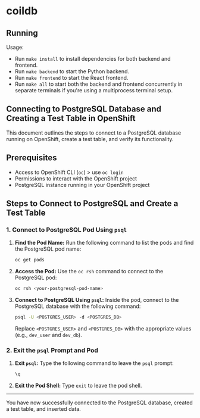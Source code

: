# coildb

## Running

Usage:
- Run `make install` to install dependencies for both backend and frontend.
- Run `make backend` to start the Python backend.
- Run `make frontend` to start the React frontend.
- Run `make all` to start both the backend and frontend concurrently in separate terminals if you're using a multiprocess terminal setup.

## Connecting to PostgreSQL Database and Creating a Test Table in OpenShift

This document outlines the steps to connect to a PostgreSQL database running on OpenShift, create a test table, and verify its functionality.

## Prerequisites

- Access to OpenShift CLI (`oc`) > use `oc login`
- Permissions to interact with the OpenShift project
- PostgreSQL instance running in your OpenShift project

## Steps to Connect to PostgreSQL and Create a Test Table

### 1. Connect to PostgreSQL Pod Using `psql`

1. **Find the Pod Name:**
   Run the following command to list the pods and find the PostgreSQL pod name:
   ```bash
   oc get pods
   ```

2. **Access the Pod:**
   Use the `oc rsh` command to connect to the PostgreSQL pod:
   ```bash
   oc rsh <your-postgresql-pod-name>
   ```

3. **Connect to PostgreSQL Using `psql`:**
   Inside the pod, connect to the PostgreSQL database with the following command:
   ```bash
   psql -U <POSTGRES_USER> -d <POSTGRES_DB>
   ```
   Replace `<POSTGRES_USER>` and `<POSTGRES_DB>` with the appropriate values (e.g., `dev_user` and `dev_db`).


### 2. Exit the `psql` Prompt and Pod

1. **Exit `psql`:**
   Type the following command to leave the `psql` prompt:
   ```sql
   \q
   ```

2. **Exit the Pod Shell:**
   Type `exit` to leave the pod shell.

---

You have now successfully connected to the PostgreSQL database, created a test table, and inserted data.
